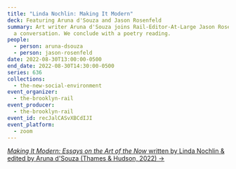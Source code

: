 ```yaml
---
title: "Linda Nochlin: Making It Modern"
deck: Featuring Aruna d'Souza and Jason Rosenfeld
summary: Art writer Aruna d'Souza joins Rail-Editor-At-Large Jason Rosenfeld for
  a conversation. We conclude with a poetry reading.
people:
  - person: aruna-dsouza
  - person: jason-rosenfeld
date: 2022-08-30T13:00:00-0500
end_date: 2022-08-30T14:30:00-0500
series: 636
collections:
  - the-new-social-environment
event_organizer:
  - the-brooklyn-rail
event_producer:
  - the-brooklyn-rail
event_id: recJalCASvXBCdIJI
event_platform:
  - zoom
---
```

[*Making It Modern: Essays on the Art of the Now* written by Linda Nochlin & edited by Aruna d'Souza (Thames & Hudson, 2022) →](https://www.thamesandhudsonusa.com/books/making-it-modern-essays-on-the-art-of-the-now-hardcover)